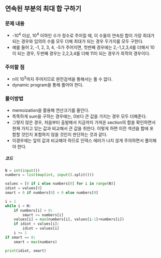 ## 연속된 부분의 최대 합 구하기

### 문제 내용

- -10<sup>4</sup> 이상,  10<sup>4</sup> 이하인 수가 정수로 주어질 때, 이 수들의 연속된 합이 가장 최대가 되는 경우와 임의의 수를 모두 더해 최대가 되는 경우 두가지를 모두 구한다.
- 예를 들어 2, -1, 2, 3, 4, -5가 주어지면, 첫번째 경우에는 2,-1,2,3,4를 더해서 10이 되는 경우, 두번째 경우는 2,2,3,4를 더해 11이 되는 경우가 최적의 경우이다.



### 주의할 점

- n이 10<sup>5</sup>까지 주어지므로 완전검색을 통해서는 풀 수 없다.
- dynamic program을 통해 풀어야 한다.



### 풀이방법

- memoization을 활용해 연산크기를 줄인다.
- 똑똑하게 sum을 구하는 경우에는, 0보다 큰 값을 가지는 경우 모두 더해준다.
- 그렇지 않은 경우, 처음부터 출발해서 지금까지 가져온 section의 합을 확인하면서 현재 가지고 있는 값과 비교해서 큰 값을 취한다. 이렇게 하면 이전 섹션을 합에 포함할 것인지 포함하지 않을 것인지 판단하는 것과 같다.
- 이경우에는 앞의 값과 비교해야 하므로 인덱스 에러가 나지 않게 주의하면서 풀이해야 한다.



##### 코드

```python
N = int(input())
numbers = list(map(int, input().split()))

values = [0 if i else numbers[0] for i in range(N)]
idiot = values[0]
smart = 0 if numbers[0] < 0 else numbers[0]

i = 1
while i < N:
    if numbers[i] > 0:
        smart += numbers[i]
    values[i] = max(numbers[i], values[i-1]+numbers[i])
    if idiot < values[i]:
        idiot = values[i]
    i += 1
if smart == 0:
    smart = max(numbers)

print(idiot, smart)
```

